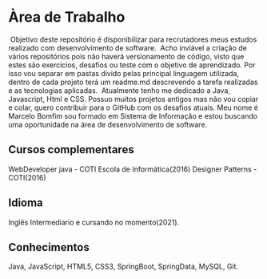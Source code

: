 # Àrea de Trabalho
​	Objetivo deste repositório é disponibilizar para recrutadores meus estudos realizado com desenvolvimento de software.
​	Acho inviável a criação de vários repositórios pois não haverá versionamento de código, visto que estes são exercícios, desafios ou teste com o objetivo de aprendizado. Por isso vou separar em pastas divido pelas principal linguagem utilizada, dentro de cada projeto terá um readme.md descrevendo a tarefa realizadas e as tecnologias aplicadas.
​	Atualmente tenho me dedicado a Java, Javascript, Html e CSS. Possuo muitos projetos antigos mas não vou copiar e colar, quero contribuir para o GitHub com os desafios atuais. Meu nome é Marcelo Bomfim sou formado em Sistema de Informação e estou buscando uma oportunidade na área de desenvolvimento de software.

## Cursos complementares

WebDeveloper java - COTI Escola de Informática(2016)
Designer Patterns - COTI(2016)



## Idioma

Inglês Intermediario e cursando no momento(2021).

## Conhecimentos

Java, JavaScript, HTML5, CSS3, SpringBoot, SpringData, MySQL, Git.
